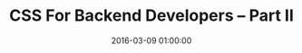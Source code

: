 ---
title:      CSS For Backend Developers – Part II
date:       2016-03-09 01:00:00
summary:    Welcome again to our CSS “spellbook” for backend developers! In the previous article, we discussed—HTML document semantics, CSS cascade, inheritance, specificity and the box model. Today, we will share some interesting stories about the display property, positioning and floats, sizing units and then dive into the basics of responsive web design.
categories: CSS
image: /img/css-backend-2.jpg
external_page: http://10clouds.com
external_page_name: 10Clouds
external_page_link: http://10clouds.com/blog/css-for-backend-developers-part-ii/
---